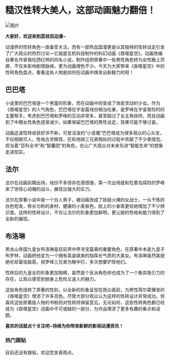 # 糙汉性转大美人，这部动画魅力翻倍！

![图片](https://nimg.ws.126.net/?url=https%3A%2F%2Fstatic.ws.126.net%2Ff2e%2Fwap%2Fcommon%2Fimages%2Fweixinfixed1200low.jpg&thumbnail=750x2147483647&quality=75&type=jpg)

**大家好，欢迎来到荔枝侃动漫~**

动漫界的性转角色一直备受关注。而有一部热血国漫更是以其独特的性转设定引发了广大观众的热烈讨论—它就是玄机科技制作的科幻动画《吞噬星空》。动画改编自著名作家我吃西红柿的同名小说，制作组把原著中一些男性角色转为女性搬上荧屏，不仅未影响剧情脉络，更为动画增色不少。今天为大家带来《吞噬星空》中的性转角色盘点，看看这些人物是如何在动画中焕发出新魅力的吧！

## 巴巴塔

小说里的巴巴塔是一个男童的形象，而在动画中则变成了俏皮灵动的少女。作为《吞噬星空》的人气角色，巴巴塔在宇宙篇戏份相当吃重，是罗峰在宇宙冒险时的主要帮手。考虑到巴巴塔和罗峰的互动非常多，甚至超过了女主角徐欣，而且动画到了中期女性角色逐渐减少，如果保留巴巴塔的男性设定，效果可能不够讨喜。

动画这波性转收获好评不断，可爱活泼的“小恶魔”巴巴塔成为很多观众的心头宝，不仅相貌可人，性格古灵精怪，在和地球三兄弟相处的过程中贡献了不少表情包，担当着“百科全书”和“智囊团”的角色，也让广大观众对未来先进“智能生命”的想象走进现实。

## 法尔

法尔在动画前期出场，戏份不多但存在感很强，第一次出场就和在雾岛探险的罗峰来了场惊心动魄的战斗，展现出强大的实力。

法尔在原著小说中是一个白人男子，被动画改成了妖娆火辣的女战士，一头干练的白色短发，修长匀称的身材，健康的小麦肤色，脸上的小雀斑更给她增加了不少辨识度。这样的性转设计，不仅让法尔的形象更加鲜明，更让她的性格和能力得到了全新的展现。

## 布洛琳

黑龙山帝国九皇女布洛琳是目前界中界寻宝篇章的重要角色，在原著中本是九皇子布罗林，动画把他变为一个拥有英姿飒爽的指挥长气质的大美女。布洛琳虽然美貌绝伦却嚣张跋扈，视罗峰三兄弟为眼中钉，多次想要铲除他们。

性转后的九皇女的形象更加吸睛，虽然是个反派角色却也成为了一个极具吸引力的存在，让观众感受到她身上危险又迷人的魅力。

这些角色扭转了原著的性别，以全新的形象呈现在观众面前，为男性荷尔蒙爆发的《吞噬星空》增添了许多亮色。尽管大部分观众认为这样的性转设计非常成功，但喜欢这些原著版人物的书粉则对性转持保留意见。无论如何，这些性转角色都已经成为《吞噬星空》动画中不可或缺的一部分，为作品增添了更多有趣的看点和话题。

**喜欢的话就点个关注吧~持续为你带来新鲜的影视动漫资讯！**

### 热门跟贴

目前还没有跟贴，欢迎您发表观点。